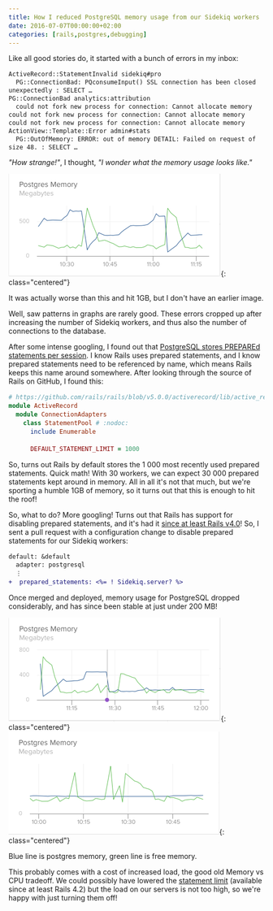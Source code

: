 ```yaml
---
title: How I reduced PostgreSQL memory usage from our Sidekiq workers
date: 2016-07-07T00:00:00+02:00
categories: [rails,postgres,debugging]
---
```


Like all good stories do, it started with a bunch of errors in my inbox:

```
ActiveRecord::StatementInvalid sidekiq#pro
  PG::ConnectionBad: PQconsumeInput() SSL connection has been closed unexpectedly : SELECT …
PG::ConnectionBad analytics:attribution
  could not fork new process for connection: Cannot allocate memory could not fork new process for connection: Cannot allocate memory could not fork new process for connection: Cannot allocate memory
ActionView::Template::Error admin#stats
  PG::OutOfMemory: ERROR: out of memory DETAIL: Failed on request of size 48. : SELECT … 
```

_"How strange!"_, I thought, _"I wonder what the memory usage looks like."_

![Saw pattern](/assets/images/posts/2016-07-03/saw-pattern.png){: class="centered"}
<figcaption class="caption">
  It was actually worse than this and hit 1GB, but I don't have an earlier image.
</figcaption>

Well, saw patterns in graphs are rarely good. These errors cropped up after
increasing the number of Sidekiq workers, and thus also the number of
connections to the database.

After some intense googling, I found out that [PostgreSQL stores PREPAREd statements per session](https://www.postgresql.org/docs/current/static/sql-prepare.html).
I know Rails uses prepared statements, and I know prepared statements need to be
referenced by name, which means Rails keeps this name around somewhere. After
looking through the source of Rails on GitHub, I found this:

```ruby
# https://github.com/rails/rails/blob/v5.0.0/activerecord/lib/active_record/connection_adapters/statement_pool.rb#L6
module ActiveRecord
  module ConnectionAdapters
    class StatementPool # :nodoc:
      include Enumerable

      DEFAULT_STATEMENT_LIMIT = 1000
```

So, turns out Rails by default stores the 1 000 most recently used prepared statements.
Quick math! With 30 workers, we can expect 30 000 prepared statements kept
around in memory. All in all it's not that much, but we're sporting a humble 1GB of memory, so it
turns out that this is enough to hit the roof!

So, what to do? More googling! Turns out that Rails has support for disabling
prepared statements, and it's had it [since at least Rails v4.0](http://guides.rubyonrails.org/v4.0/configuring.html#configuring-a-postgresql-database)!
So, I sent a pull request with a configuration change to disable prepared statements
for our Sidekiq workers:

```diff
default: &default
  adapter: postgresql
  ⋮
+  prepared_statements: <%= ! Sidekiq.server? %>
```

Once merged and deployed, memory usage for PostgreSQL dropped considerably, and
has since been stable at just under 200 MB!

![Post-fix](/assets/images/posts/2016-07-03/post-fix.png){: class="centered"}
![Stability](/assets/images/posts/2016-07-03/stability.png){: class="centered"}
<figcaption class="caption">
  Blue line is postgres memory, green line is free memory.
</figcaption>

This probably comes with a cost of increased load, the good old Memory vs CPU
tradeoff. We could possibly have lowered the [statement limit](http://guides.rubyonrails.org/v4.2/configuring.html#configuring-a-postgresql-database)
(available since at least Rails 4.2) but the load on our servers
is not too high, so we're happy with just turning them off!

